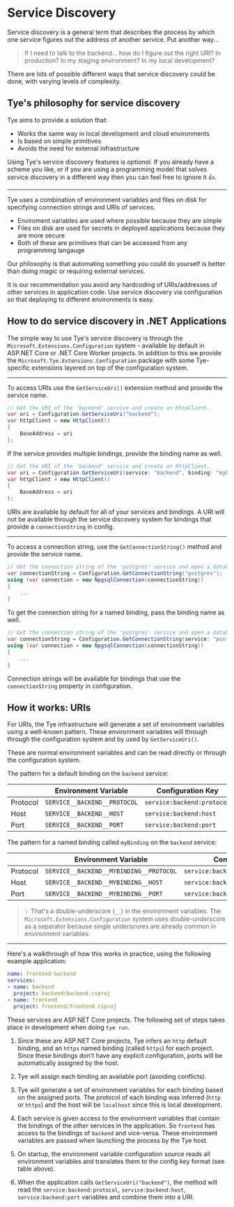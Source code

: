 # Service Discovery

Service discovery is a general term that describes the process by which one service figures out the address of another service. Put another way...

> If I need to talk to the backend... how do I figure out the right URI? In production? In my staging environment? In my local development?

There are lots of possible different ways that service discovery could be done, with varying levels of complexity.

## Tye's philosophy for service discovery

Tye aims to provide a solution that:

- Works the same way in local development and cloud environments
- Is based on simple primitives
- Avoids the need for external infrastructure

Using Tye's service discovery features is *optional*. If you already have a scheme you like, or if you are using a programming model that solves service discovery in a different way then you can feel free to ignore it :+1:.

---

Tye uses a combination of environment variables and files on disk for specifying connection strings and URIs of services.

- Enviroment variables are used where possible because they are simple
- Files on disk are used for secrets in deployed applications because they are more secure
- Both of these are primitives that can be accessed from any programming langauge

Our philosophy is that automating something you could do yourself is better than doing *magic* or requiring external services.

It is our recommendation you avoid any hardcoding of URIs/addresses of other services in application code. Use service discovery via configuration so that deploying to different environments is easy.

## How to do service discovery in .NET Applications

The simple way to use Tye's service discovery is through the `Microsoft.Extensions.Configuration` system - available by default in ASP.NET Core or .NET Core Worker projects. In addition to this we provide the `Microsoft.Tye.Extensions.Configuration` package with some Tye-specific extensions layered on top of the configuration system.

---

To access URIs use the `GetServiceUri()` extension method and provide the service name.

```C#
// Get the URI of the 'backend' service and create an HttpClient.
var uri = Configuration.GetServiceUri("backend");
var httpClient = new HttpClient()
{
    BaseAddress = uri
};
```

If the service provides multiple bindings, provide the binding name as well.

```C#
// Get the URI of the 'backend' service and create an HttpClient.
var uri = Configuration.GetServiceUri(service: "backend", binding: "myBinding");
var httpClient = new HttpClient()
{
    BaseAddress = uri
};
```

URIs are available by default for all of your services and bindings. A URI will not be available through the service discovery system for bindings that provide a `connectionString` in config.

--- 

To access a connection string, use the `GetConnectionString()` method and provide the service name.

```C#
// Get the connection string of the 'postgres' service and open a database connection.
var connectionString = Configuration.GetConnectionString("postgres");
using (var connection = new NpgsqlConnection(connectionString))
{
    ...
}
```

To get the connection string for a named binding, pass the binding name as well.

```C#
// Get the connection string of the 'postgres' service and open a database connection.
var connectionString = Configuration.GetConnectionString(service: "postgres", binding: "myBinding");
using (var connection = new NpgsqlConnection(connectionString))
{
    ...
}
```

Connection strings will be available for bindings that use the `connectionString` property in configuration.

## How it works: URIs

For URIs, the Tye infrastructure will generate a set of environment variables using a well-known pattern. These environment variables will through through the configuration system and by used by `GetServiceUri()`.

These are normal environment variables and can be read directly or through the configuration system.

The pattern for a default binding on the `backend` service:

|          | Environment Variable         | Configuration Key          |
|----------|------------------------------|----------------------------|
| Protocol | `SERVICE__BACKEND__PROTOCOL` | `service:backend:protocol` |
| Host     | `SERVICE__BACKEND__HOST`     | `service:backend:host`     |
| Port     | `SERVICE__BACKEND__PORT`     | `service:backend:port`     |


The pattern for a named binding called `myBinding` on the `backend` service:

|          | Environment Variable                    | Configuration Key                    |
|----------|-----------------------------------------|--------------------------------------|
| Protocol | `SERVICE__BACKEND__MYBINDING__PROTOCOL` | `service:backend:mybinding:protocol` |
| Host     | `SERVICE__BACKEND__MYBINDING__HOST`     | `service:backend:mybinding:host`     |
| Port     | `SERVICE__BACKEND__MYBINDING__PORT`     | `service:backend:mybinding:port`     |


> :bulb: That's a double-underscore (`__`) in the environment variables. The `Microsoft.Extensions.Configuration` system uses double-underscore as a separator because single underscores are already common in environment variables.

---

Here's a walkthrough of how this works in practice, using the following example application:

```yaml
name: frontend-backend
services:
- name: backend
  project: backend/backend.csproj
- name: frontend
  project: frontend/frontend.csproj
```

These services are ASP.NET Core projects. The following set of steps takes place in development when doing `tye run`.

1. Since these are ASP.NET Core projects, Tye infers an `http` default binding, and an `https` named binding (called `https`) for each project. Since these bindings don't have any explicit configuration, ports will be automatically assigned by the host.
   
2. Tye will assign each binding an available port (avoiding conflicts).
   
3. Tye will generate a set of environment variables for each binding based on the assigned ports. The protocol of each binding was inferred (`http` or `https`) and the host will be `localhost` since this is local development.
   
4. Each service is given access to the environment variables that contain the bindings of the *other* services in the application. So `frontend` has access to the bindings of `backend` and vice-versa. These environment variables are passed when launching the process by the Tye host.
   
5. On startup, the environment variable configuration source reads all environment variables and translates them to the config key format (see table above).

6. When the application calls `GetServiceUri("backend")`, the method will read the `service:backend:protocol`, `service:backend:host`, `service:backend:port` variables and combine them into a URI.

